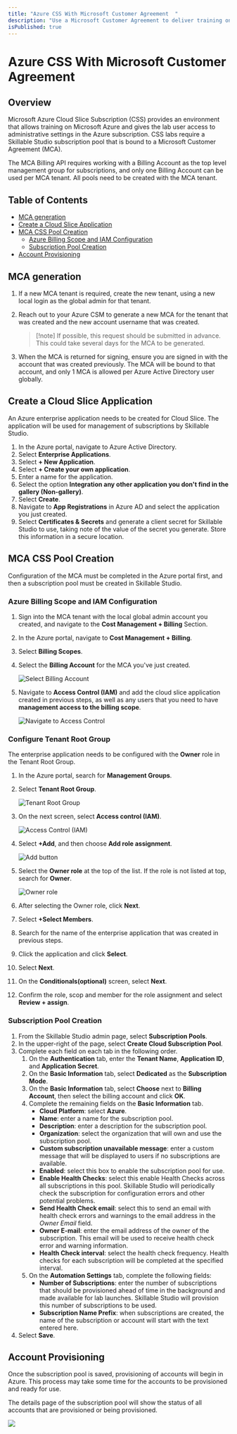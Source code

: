 ```yaml
---
title: "Azure CSS With Microsoft Customer Agreement  "
description: "Use a Microsoft Customer Agreement to deliver training on Microsoft Azure subscriptions."
isPublished: true
---
```


# Azure CSS With Microsoft Customer Agreement  

## Overview

Microsoft Azure Cloud Slice Subscription (CSS) provides an environment that allows training on Microsoft Azure and gives the lab user access to administrative settings in the Azure subscription. CSS labs require a Skillable Studio subscription pool that is bound to a Microsoft Customer Agreement (MCA). 

The MCA Billing API requires working with a Billing Account as the top level management group for subscriptions, and only one Billing Account can be used per MCA tenant. All pools need to be created with the MCA tenant. 

## Table of Contents

* [MCA generation](#mca-generation)
* [Create a Cloud Slice Application](#create-a-cloud-slice-application)
* [MCA CSS Pool Creation](#mca-css-pool-creation)
    - [Azure Billing Scope and IAM Configuration](#azure-billing-scope-and-iam-configuration)
    - [Subscription Pool Creation](#subscription-pool-creation)
* [Account Provisioning](#account-provisioning)

## MCA generation

1. If a new MCA tenant is required, create the new tenant, using a new local login as the global admin for that tenant. 
1. Reach out to your Azure CSM to generate a new MCA for the tenant that was created and the new account username that was created. 
    >[!note] If possible, this request should be submitted in advance. This could take several days for the MCA to be generated. 

1. When the MCA is returned for signing, ensure you are signed in with the account that was created previously. The MCA will be bound to that account, and only 1 MCA is allowed per Azure Active Directory user globally.

## Create a Cloud Slice Application 

An Azure enterprise application needs to be created for Cloud Slice. The application will be used for management of subscriptions by Skillable Studio. 

1. In the Azure portal, navigate to Azure Active Directory. 
1. Select **Enterprise Applications**.
1. Select **+ New Application**.
1. Select **+ Create your own application**.
1. Enter a name for the application. 
1. Select the option **Integration any other application you don't find in the gallery (Non-gallery)**.
1. Select **Create**.
1. Navigate to **App Registrations** in Azure AD and select the application you just created.
1. Select **Certificates & Secrets** and generate a client secret for Skillable Studio to use, taking note of the value of the secret you generate. Store this information in a secure location. 
 
## MCA CSS Pool Creation

Configuration of the MCA must be completed in the Azure portal first, and then a subscription pool must be created in Skillable Studio. 

### Azure Billing Scope and IAM Configuration 

1. Sign into the MCA tenant with the local global admin account you created, and navigate to the **Cost Management + Billing** Section.

1. In the Azure portal, navigate to **Cost Management + Billing**. 
1. Select **Billing Scopes**.
1. Select the **Billing Account** for the MCA you've just created.
 
    ![Select Billing Account](images/select-billing-account.png)
 
1. Navigate to **Access Control (IAM)** and add the cloud slice application created in previous steps, as well as any users that you need to have **management access to the billing scope**.

    ![Navigate to Access Control](images/navigate-to-access-control.png)
 
### Configure Tenant Root Group

The enterprise application needs to be configured with the **Owner** role in the Tenant Root Group. 

1. In the Azure portal, search for **Management Groups**. 

1. Select **Tenant Root Group**. 

    ![Tenant Root Group](images/tenant-root-group.png)

1. On the next screen, select **Access control (IAM)**.

    ![Access Control (IAM)](images/access-control-iam.png)

1. Select **+Add**, and then choose **Add role assignment**. 

    ![Add button](images/add-button.png)

1. Select the **Owner role** at the top of the list. If the role is not listed at top, search for **Owner**. 

    ![Owner role](images/owner-role.png)

1. After selecting the Owner role, click **Next**. 

1. Select **+Select Members**. 

1. Search for the name of the enterprise application that was created in previous steps. 

1. Click the application and click **Select**. 

1. Select **Next**. 

1. On the **Conditionals(optional)** screen, select **Next**.  

1. Confirm the role, scop and member for the role assignment and select **Review + assign**.

### Subscription Pool Creation

1. From the Skillable Studio admin page, select **Subscription Pools**. 
1. In the upper-right of the page, select **Create Cloud Subscription Pool**.
1. Complete each field on each tab in the following order. 
    1. On the **Authentication** tab, enter the **Tenant Name**, **Application ID**, and **Application Secret**. 
    1. On the **Basic Information** tab, select **Dedicated** as the **Subscription Mode**. 
    1. On the **Basic Information** tab, select **Choose** next to **Billing Account**, then select the billing account and click **OK**. 
    1. Complete the remaining fields on the **Basic Information** tab. 
        - **Cloud Platform**: select **Azure**.
       - **Name**: enter a name for the subscription pool. 
        - **Description**: enter a description for the subscription pool. 
        - **Organization**: select the organization that will own and use the subscription pool. 
        - **Custom subscription unavailable message**: enter a custom message that will be displayed to users if no subscriptions are available.
        - **Enabled**: select this box to enable the subscription pool for use. 
        - **Enable Health Checks**: select this enable Health Checks across all subscriptions in this pool. Skillable Studio will periodically check the subscription for configuration errors and other potential problems. 
        - **Send Health Check email**: select this to send an email with health check errors and warnings to the email address in the _Owner Email_ field. 
        - **Owner E-mail**: enter the email address of the owner of the subscription. This email will be used to receive health check error and warning information. 
        - **Health Check interval**: select the health check frequency. Health checks for each subscription will be completed at the specified interval. 
    1. On the **Automation Settings** tab, complete the following fields:
        - **Number of Subscriptions**: enter the number of subscriptions that should be provisioned ahead of time in the background and made available for lab launches. Skillable Studio will provision this number of subscriptions to be used. 
        - **Subscription Name Prefix**: when subscriptions are created, the name of the subscription or account will start with the text entered here. 
1. Select **Save**. 

## Account Provisioning

Once the subscription pool is saved, provisioning of accounts will begin in Azure. This process may take some time for the accounts to be provisioned and ready for use. 

The details page of the subscription pool will show the status of all accounts that are provisioned or being provisioned. 

![](images/sub-pool-account-status.png)